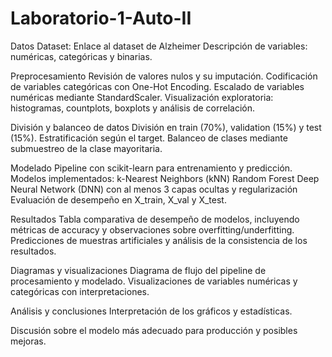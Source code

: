 # Laboratorio-1-Auto-II

Datos
Dataset: Enlace al dataset de Alzheimer
Descripción de variables: numéricas, categóricas y binarias.

Preprocesamiento
Revisión de valores nulos y su imputación.
Codificación de variables categóricas con One-Hot Encoding.
Escalado de variables numéricas mediante StandardScaler.
Visualización exploratoria: histogramas, countplots, boxplots y análisis de correlación.

División y balanceo de datos
División en train (70%), validation (15%) y test (15%).
Estratificación según el target.
Balanceo de clases mediante submuestreo de la clase mayoritaria.

Modelado
Pipeline con scikit-learn para entrenamiento y predicción.
Modelos implementados:
k-Nearest Neighbors (kNN)
Random Forest
Deep Neural Network (DNN) con al menos 3 capas ocultas y regularización
Evaluación de desempeño en X_train, X_val y X_test.

Resultados
Tabla comparativa de desempeño de modelos, incluyendo métricas de accuracy y observaciones sobre overfitting/underfitting.
Predicciones de muestras artificiales y análisis de la consistencia de los resultados.

Diagramas y visualizaciones
Diagrama de flujo del pipeline de procesamiento y modelado.
Visualizaciones de variables numéricas y categóricas con interpretaciones.

Análisis y conclusiones
Interpretación de los gráficos y estadísticas.

Discusión sobre el modelo más adecuado para producción y posibles mejoras.
